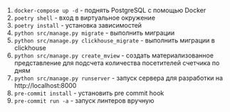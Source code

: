 1. `docker-compose up -d` - поднять PostgreSQL с помощью Docker
2. `poetry shell` - вход в виртуальное окружение
3. `poetry install` - установка зависимостей
4. `python src/manage.py migrate` - выполнить миграции
5. `python src/manage.py clickhouse_migrate` - выполнить миграции в clickhouse
6. `python src/manage.py create_mview` - создать материализованное представление для подсчета количества посетителей
   счетчика по дням
7. `python src/manage.py runserver` - запуск сервера для разработки на http://localhost:8000
8. `pre-commit install` - установить pre commit hook
9. `pre-commit run -a` - запуск линтеров вручную